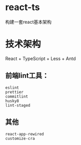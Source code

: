 # react-ts
构建一套react基本架构

# 技术架构
React + TypeScript + Less +  Antd

## 前端lint工具：
    eslint
    prettier
    commitlint
    husky8
    lint-staged

## 其他
    react-app-rewired
    customize-cra